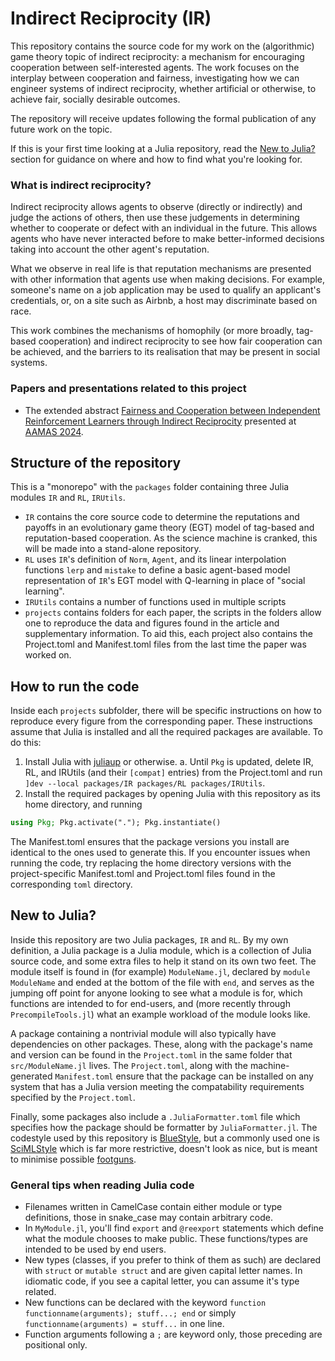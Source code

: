 # Indirect Reciprocity (IR)

This repository contains the source code for my work on the (algorithmic) game theory topic of indirect reciprocity: a mechanism for encouraging cooperation between self-interested agents.
The work focuses on the interplay between cooperation and fairness, investigating how we can engineer systems of indirect reciprocity, whether artificial or otherwise, to achieve fair, socially desirable outcomes.

The repository will receive updates following the formal publication of any future work on the topic.

If this is your first time looking at a Julia repository, read the [New to Julia?](#new-to-julia) section for guidance on where and how to find what you're looking for.

### What is indirect reciprocity?

Indirect reciprocity allows agents to observe (directly or indirectly) and judge the actions of others, then use these judgements in determining whether to cooperate or defect with an individual in the future.
This allows agents who have never interacted before to make better-informed decisions taking into account the other agent's reputation.

What we observe in real life is that reputation mechanisms are presented with other information that agents use when making decisions.
For example, someone's name on a job application may be used to qualify an applicant's credentials, or, on a site such as Airbnb, a host may discriminate based on race.

This work combines the mechanisms of homophily (or more broadly, tag-based cooperation) and indirect reciprocity to see how fair cooperation can be achieved, and the barriers to its realisation that may be present in social systems.

### Papers and presentations related to this project
- The extended abstract [Fairness and Cooperation between Independent Reinforcement Learners through Indirect Reciprocity](https://dl.acm.org/doi/10.5555/3635637.3663196) presented at [AAMAS 2024](https://www.aamas2024-conference.auckland.ac.nz/).

## Structure of the repository
This is a "monorepo" with the `packages` folder containing three Julia modules `IR` and `RL`, `IRUtils`.
- `IR` contains the core source code to determine the reputations and payoffs in an evolutionary game theory (EGT) model of tag-based and reputation-based cooperation. As the science machine is cranked, this will be made into a stand-alone repository.
- `RL` uses `IR`'s definition of `Norm`, `Agent`, and its linear interpolation functions `lerp` and `mistake` to define a basic agent-based model representation of `IR`'s EGT model with Q-learning in place of "social learning".
- `IRUtils` contains a number of functions used in multiple scripts
- `projects` contains folders for each paper, the scripts in the folders allow one to reproduce the data and figures found in the article and supplementary information. To aid this, each project also contains the Project.toml and Manifest.toml files from the last time the paper was worked on.

## How to run the code
Inside each `projects` subfolder, there will be specific instructions on how to reproduce every figure from the corresponding paper.
These instructions assume that Julia is installed and all the required packages are available.
To do this:
1. Install Julia with [juliaup](https://github.com/JuliaLang/juliaup) or otherwise.
    a. Until `Pkg` is updated, delete IR, RL, and IRUtils (and their `[compat]` entries) from the Project.toml and run `]dev --local packages/IR packages/RL packages/IRUtils`.
2. Install the required packages by opening Julia with this repository as its home directory, and running 
```julia
using Pkg; Pkg.activate("."); Pkg.instantiate()
```

The Manifest.toml ensures that the package versions you install are identical to the ones used to generate this.
If you encounter issues when running the code, try replacing the home directory versions with the project-specific Manifest.toml and Project.toml files found in the corresponding `toml` directory.

## New to Julia?

Inside this repository are two Julia packages, `IR` and `RL`.
By my own definition, a Julia package is a Julia module, which is a collection of Julia source code, and some extra files to help it stand on its own two feet.
The module itself is found in (for example) `ModuleName.jl`, declared by `module ModuleName` and ended at the bottom of the file with `end`, and serves as the jumping off point for anyone looking to see what a module is for, which functions are intended to for end-users, and (more recently through `PrecompileTools.jl`) what an example workload of the module looks like.

A package containing a nontrivial module will also typically have dependencies on other packages.
These, along with the package's name and version can be found in the `Project.toml` in the same folder that `src/ModuleName.jl` lives.
The `Project.toml`, along with the machine-generated `Manifest.toml` ensure that the package can be installed on any system that has a Julia version meeting the compatability requirements specified by the `Project.toml`.

Finally, some packages also include a `.JuliaFormatter.toml` file which specifies how the package should be formatter by `JuliaFormatter.jl`. The codestyle used by this repository is [BlueStyle](https://github.com/invenia/BlueStyle), but a commonly used one is [SciMLStyle](https://github.com/SciML/SciMLStyle) which is far more restrictive, doesn't look as nice, but is meant to minimise possible [footguns](https://en.wiktionary.org/wiki/footgun).

### General tips when reading Julia code
- Filenames written in CamelCase contain either module or type definitions, those in snake_case may contain arbitrary code.
- In `MyModule.jl`, you'll find `export` and `@reexport` statements which define what the module chooses to make public. These functions/types are intended to be used by end users.
- New types (classes, if you prefer to think of them as such) are declared with `struct` or `mutable struct` and are given capital letter names. In idiomatic code, if you see a capital letter, you can assume it's type related.
- New functions can be declared with the keyword `function functionname(arguments); stuff...; end` or simply `functionname(arguments) = stuff...` in one line.
- Function arguments following a `;` are keyword only, those preceding are positional only.

